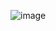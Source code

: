 ![image](https://user-images.githubusercontent.com/81925127/128610770-819c6892-b3a8-4ebf-9752-c1e634184eb1.png)
